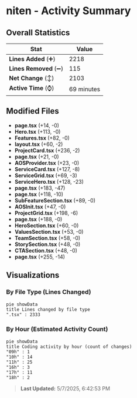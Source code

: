 # niten - Activity Summary 

## Overall Statistics

| Stat                   | Value                                                             |
| ---------------------- | ----------------------------------------------------------------- |
| **Lines Added** (➕)   | 2218                                          |
| **Lines Removed** (➖) | 115                                        |
| **Net Change** (↕)    | 2103                |
| **Active Time** (⌚)   | 69 minutes |


## Modified Files
- **page.tsx** (+14, -0)
- **Hero.tsx** (+113, -0)
- **Features.tsx** (+82, -0)
- **layout.tsx** (+60, -2)
- **ProjectCard.tsx** (+236, -2)
- **page.tsx** (+21, -0)
- **AOSProvider.tsx** (+23, -0)
- **ServiceCard.tsx** (+127, -8)
- **ServiceGrid.tsx** (+69, -3)
- **ServiceHero.tsx** (+128, -23)
- **page.tsx** (+183, -47)
- **page.tsx** (+118, -10)
- **SubFeatureSection.tsx** (+89, -0)
- **AOSInit.tsx** (+47, -0)
- **ProjectGrid.tsx** (+198, -6)
- **page.tsx** (+188, -0)
- **HeroSection.tsx** (+60, -0)
- **ValuesSection.tsx** (+53, -0)
- **TeamSection.tsx** (+58, -0)
- **StorySection.tsx** (+48, -0)
- **CTASection.tsx** (+48, -0)
- **page.tsx** (+255, -14)

## Visualizations

### By File Type (Lines Changed)

```mermaid
pie showData
title Lines changed by file type
".tsx" : 2333
```

### By Hour (Estimated Activity Count)

```mermaid
pie showData
title Coding activity by hour (count of changes)
"09h" : 1
"10h" : 14
"11h" : 25
"16h" : 3
"17h" : 11
"18h" : 2
```


> **Last Updated:** 5/7/2025, 6:42:53 PM